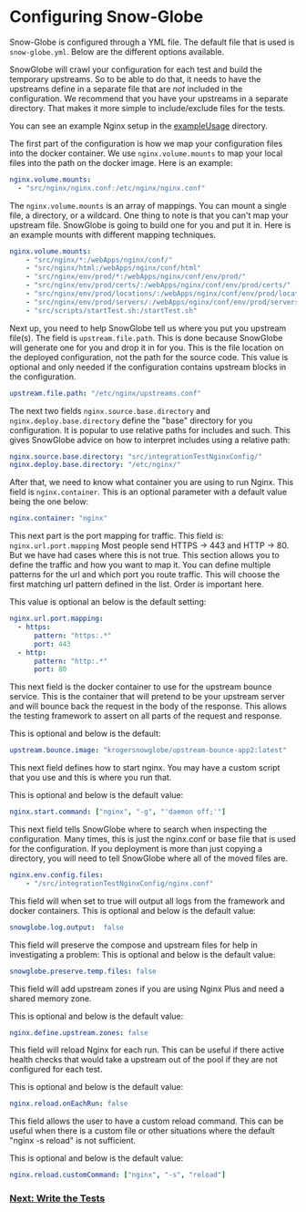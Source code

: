 # Configuring Snow-Globe

Snow-Globe is configured through a YML file.  The default file that is used is `snow-globe.yml`.  Below are the different options available.

SnowGlobe will crawl your configuration for each test and build the temporary upstreams.  So to be able to do that, it
 needs to have the upstreams define in a separate file that are _not_ included in the configuration.  We recommend that
 you have your upstreams in a separate directory.  That makes it more simple to include/exclude files for the tests.

You can see an example Nginx setup in the [exampleUsage](https://github.com/Kroger-Technology/Snow-Globe/blob/master/exampleUsage/snow-globe.yml) directory.


The first part of the configuration is how we map your configuration files into the docker container.  We use `nginx.volume.mounts` to map your local
files into the path on the docker image.  Here is an example:

```yaml
nginx.volume.mounts:
  - "src/nginx/nginx.conf:/etc/nginx/nginx.conf"
```
The `nginx.volume.mounts` is an array of mappings.  You can mount a single file, a directory, or a wildcard.  One
thing to note is that you can't map your upstream file.  SnowGlobe is going to build one for you and put it in.  Here
is an example mounts with different mapping techniques.

```yaml
nginx.volume.mounts:
    - "src/nginx/*:/webApps/nginx/conf/"
    - "src/nginx/html:/webApps/nginx/conf/html"
    - "src/nginx/env/prod/*:/webApps/nginx/conf/env/prod/"
    - "src/nginx/env/prod/certs/:/webApps/nginx/conf/env/prod/certs/"
    - "src/nginx/env/prod/locations/:/webApps/nginx/conf/env/prod/locations/"
    - "src/nginx/env/prod/servers/:/webApps/nginx/conf/env/prod/servers/"
    - "src/scripts/startTest.sh:/startTest.sh"
```

Next up, you need to help SnowGlobe tell us where you put you upstream file(s).  The field is `upstream.file.path`.  This is done because SnowGlobe will 
generate one for you and drop it in for you.  This is the file location on the deployed configuration, not the path
for the source code. This value is optional and only needed if the configuration contains upstream blocks in the configuration.

```yaml
upstream.file.path: "/etc/nginx/upstreams.conf"
```

The next two fields `nginx.source.base.directory` and `nginx.deploy.base.directory` define the "base" directory for you configuration.  It is popular to
use relative paths for includes and such.  This gives SnowGlobe advice on how to interpret includes using a relative path:

```yaml
nginx.source.base.directory: "src/integrationTestNginxConfig/"
nginx.deploy.base.directory: "/etc/nginx/"
```

After that, we need to know what container you are using to run Nginx. This field is `nginx.container`.  This is an optional parameter with a default value being the one below:

```yaml
nginx.container: "nginx"
```

This next part is the port mapping for traffic.  This field is: `nginx.url.port.mapping`  Most people send HTTPS -> 443 and HTTP -> 80.   But we have had
cases where this is not true.  This section allows you to define the traffic and how you want to map it.  You can
define multiple patterns for the url and which port you route traffic.  This will choose the first matching url pattern
defined in the list.  Order is important here.

This value is optional an below is the default setting:

```yaml
nginx.url.port.mapping:
  - https:
      pattern: "https:.*"
      port: 443
  - http:
      pattern: "http:.*"
      port: 80
```

This next field is the docker container to use for the upstream bounce service.  This is the container that will pretend
to be your upstream server and will bounce back the request in the body of the response.  This allows the testing
framework to assert on all parts of the request and response.

This is optional and below is the default:

```yaml
upstream.bounce.image: "krogersnowglobe/upstream-bounce-app2:latest"
```

This next field defines how to start nginx.   You may have a custom script that you
use and this is where you run that.

This is optional and below is the default value:

```yaml
nginx.start.command: ["nginx", "-g", "'daemon off;'"]
```

This next field tells SnowGlobe where to search when inspecting the configuration.  Many times, this is
just the nginx.conf or base file that is used for the configuration.  If you deployment is more than just copying
a directory, you will need to tell SnowGlobe where all of the moved files are.  

```yaml
nginx.env.config.files:
    - "/src/integrationTestNginxConfig/nginx.conf"
```


This field will when set to true will output all logs from the framework and docker containers.
This is optional and below is the default value:

```yaml
snowglobe.log.output:  false
```
This field will preserve the compose and upstream files for help in investigating a problem:
This is optional and below is the default value:

 ```yaml
snowglobe.preserve.temp.files: false
```

This field will add upstream zones if you are using Nginx Plus and need a shared memory zone.
 
This is optional and below is the default value:

```yaml
nginx.define.upstream.zones: false
```

This field will reload Nginx for each run. This can be useful if there active health checks that
would take a upstream out of the pool if they are not configured for each test.

This is optional and below is the default value:

```yaml
nginx.reload.onEachRun: false
```

This field allows the user to have a custom reload command.  This can be useful when there is a custom file or
other situations where the default "nginx -s reload" is not sufficient.

This is optional and below is the default value:

```yaml
nginx.reload.customCommand: ["nginx", "-s", "reload"]
```

### [Next: Write the Tests](https://kroger-technology.github.io/Snow-Globe/tests)